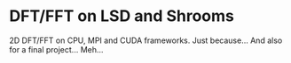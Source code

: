 # DFT/FFT on LSD and Shrooms
2D DFT/FFT on CPU, MPI and CUDA frameworks. Just because... And also for a final project... Meh...













